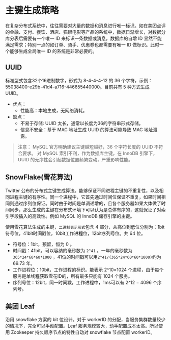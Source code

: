 # 主键生成策略

在复杂分布式系统中，往往需要对大量的数据和消息进行唯一标识。如在美团点评的金融、支付、餐饮、酒店、猫眼电影等产品的系统中，数据日渐增长，对数据分库分表后需要有一个唯一 ID 来标识一条数据或消息，数据库的自增 ID 显然不能满足需求；特别一点的如订单、骑手、优惠券也都需要有唯一 ID 做标识。此时一个能够生成全局唯一 ID 的系统是非常必要的。


## UUID
标准型式包含32个16进制数字，形式为 8-4-4-4-12 的 36 个字符，示例：55038400-e29b-41d4-a716-446655440000。目前共有 5 种方式生成 UUID。

- 优点：
    - 性能高：本地生成，无网络消耗。
- 缺点：
    - 不易于存储: UUID 太长，通常以长度为36的字符串形式存储。
    - 信息不安全：基于 MAC 地址生成 UUID 的算法可能导致 MAC 地址泄露。

 > 注意：
 MySQL 官方明确建议主键越短越好，36 个字符长度的 UUID 不符合要求。
 对 MySQL 索引不利，作为数据库主键，在 InnoDB 引擎下，UUID 的无序性会引起数据位置频繁变动，严重影响性能。

##  SnowFlake(雪花算法) 
Twitter 公布的分布式主键生成算法。能够保证不同进程主键的不重复性，以及相同进程主键的有序性。同一个进程中，它首先通过时间位保证不重复，如果时间相同则通过序列位保证。同时由于时间是单调递增的，且各个服务器如果大体做了时间同步，那么生成的主键在分布式环境下可以认为是总体有序的，这就保证了对索引字段插入的高效性。例如 MySQL 的 InnoDB 储存引擎的主键。

使用雪花算法生成的主键，`二进制表示形式`包含 4 部分，从高位到低位分别为：1bit符号位，41bit时间戳位，10bit工作进程位，12bit序列号位。共 64 位。

- 符号位：1bit，预留，恒为 0 。
- 时间戳：41bit，可以容纳的毫秒数为 `2^41` 。一年的毫秒数为 `365*24*60*60*1000` ，41位的时间戳可以用`2^41/(365*24*60*60*1000)`约为 69.73 年。
- 工作进程位：10bit，工作进程的标识。能表示 2^10=1024 个进程，由于每个服务是单线程获取雪花ID的，所有最多只能有 1024 个服务。
- 序列号位：12bit，同一时间戳，工作进程中，1ms可以有 2^12 = 4096 个序列号。

## 美团 Leaf
沿用 snowflake 方案的 bit 位设计。对于 workerID 的分配，当服务集群数量较少的情况下，完全可以手动配置。Leaf 服务规模较大，动手配置成本太高。所以使用 Zookeeper 持久顺序节点的特性自动对 snowflake 节点配置 workerID。
